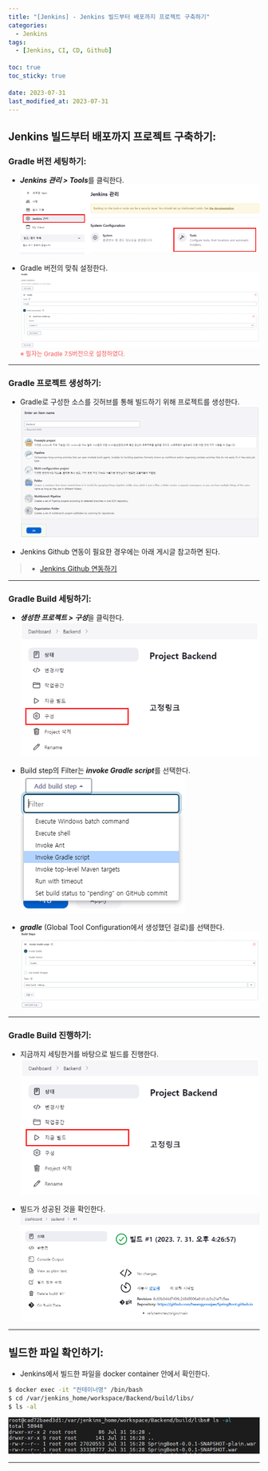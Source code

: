 ```yaml
---
title: "[Jenkins] - Jenkins 빌드부터 배포까지 프로젝트 구축하기"
categories:
  - Jenkins
tags:
  - [Jenkins, CI, CD, Github]

toc: true
toc_sticky: true

date: 2023-07-31
last_modified_at: 2023-07-31
---
```


## Jenkins 빌드부터 배포까지 프로젝트 구축하기:
### Gradle 버전 세팅하기:
- ***Jenkins  관리 > Tools***를 클릭한다.
[![Jenkins Tool 설정](/assets/images/Jenkins/Jenkins%20Tool%20설정.PNG)](/assets/images/Jenkins/Jenkins%20Tool%20설정.PNG)

- Gradle 버전의 맞춰 설정한다.
[![Gradle 설치](/assets/images/Jenkins/Gradle%20설치.PNG)](/assets/images/Jenkins/Gradle%20설치.PNG)
<span style="color:#FA5858; font-size:12px">※ 필자는 Gradle 7.5버전으로 설정하였다.</span>

* * *

### Gradle 프로젝트 생성하기:
- Gradle로 구성한 소스를 깃허브를 통해 빌드하기 위해 프로젝트를 생성한다.
[![Backend Project 생성](/assets/images/Jenkins/Backend%20Project%20생성.PNG)](/assets/images/Jenkins/Backend%20Project%20생성.PNG)

- Jenkins Github 연동이 필요한 경우에는 아래 게시글 참고하면 된다.
> * [Jenkins Github 연동하기](https://hwangyoonjae.github.io/jenkins/Jenkins-Jenkins-Github-%EC%97%B0%EB%8F%99%ED%95%98%EA%B8%B0/ "Jenkins Github 연동하기")

* * *

### Gradle Build 세팅하기:
- ***생성한 프로젝트 > 구성***을 클릭한다.
[![Project 구성 선택](/assets/images/Jenkins/Project%20구성%20선택.PNG)](/assets/images/Jenkins/Project%20구성%20선택.PNG)

- Build step의 Filter는 ***invoke Gradle script***를 선택한다.
[![Gradle 빌드 환경 세팅](/assets/images/Jenkins/Gradle%20빌드%20환경%20세팅.PNG)](/assets/images/Jenkins/Gradle%20빌드%20환경%20세팅.PNG)

- ***gradle*** (Global Tool Configuration에서 생성했던 걸로)를 선택한다.
[![Gradle 빌드 Step](/assets/images/Jenkins/Gradle%20빌드%20Step.PNG)](/assets/images/Jenkins/Gradle%20빌드%20Step.PNG)

* * *

### Gradle Build 진행하기:
- 지금까지 세팅한거를 바탕으로 빌드를 진행한다.
[![Gladle 빌드 시작](/assets/images/Jenkins/Gladle%20빌드%20시작.PNG)](/assets/images/Jenkins/Gladle%20빌드%20시작.PNG)

- 빌드가 성공된 것을 확인한다.
[![Gradle 빌드 성공](/assets/images/Jenkins/Gradle%20빌드%20성공.PNG)](/assets/images/Jenkins/Gradle%20빌드%20성공.PNG)

* * *

## 빌드한 파일 확인하기:
- Jenkins에서 빌드한 파일을 docker container 안에서 확인한다.
```bash
$ docker exec -it "컨테이너명" /bin/bash
$ cd /var/jenkins_home/workspace/Backend/build/libs/
$ ls -al
```
[![Gradle 빌드 파일](/assets/images/Jenkins/Gradle%20빌드%20파일.PNG)](/assets/images/Jenkins/Gradle%20빌드%20파일.PNG)

* * *